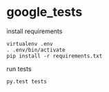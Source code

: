 # google_tests
install requirements

    virtualenv .env
    . .env/bin/activate
    pip install -r requirements.txt
    
run tests  
  
    py.test tests